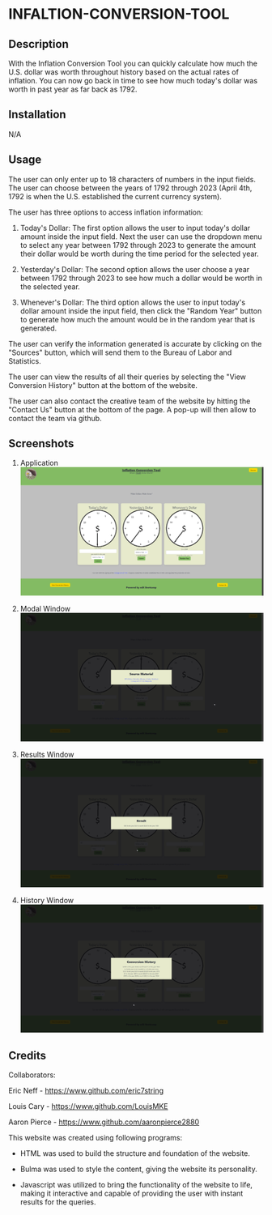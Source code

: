 # INFALTION-CONVERSION-TOOL

## Description

With the Inflation Conversion Tool you can quickly calculate how much the U.S. dollar was worth throughout history based on the actual rates of inflation. You can now go back in time to see how much today's dollar was worth in past year as far back as 1792.

## Installation

N/A

## Usage

The user can only enter up to 18 characters of numbers in the input fields. The user can choose between the years of 1792 through 2023 (April 4th, 1792 is when the U.S. established the current currency system).

The user has three options to access inflation information:

1. Today's Dollar: The first option allows the user to input today's dollar amount inside the input field. Next the user can use the dropdown menu to select any year between 1792 through 2023 to generate the amount their dollar would be worth during the time period for the selected year.

2. Yesterday's Dollar: The second option allows the user choose a year between 1792 through 2023 to see how much a dollar would be worth in the selected year.

3. Whenever's Dollar: The third option allows the user to input today's dollar amount inside the input field, then click the "Random Year" button to generate how much the amount would be in the random year that is generated.

The user can verify the information generated is accurate by clicking on the "Sources" button, which will send them to the Bureau of Labor and Statistics.

The user can view the results of all their queries by selecting the "View Conversion History" button at the bottom of the website.

The user can also contact the creative team of the website by hitting the "Contact Us" button at the bottom of the page. A pop-up will then allow to contact the team via github.

## Screenshots

1. Application ![Alt text](assets/images/README-pics/application.png)

2. Modal Window ![Alt text](assets/images/README-pics/modal.png)

3. Results Window ![Alt Text](assets/images/README-pics/result.png)

4. History Window ![Alt Text](assets/images/README-pics/history.png)

## Credits

Collaborators:

Eric Neff - https://www.github.com/eric7string

Louis Cary - https://www.github.com/LouisMKE

Aaron Pierce - https://www.github.com/aaronpierce2880

This website was created using following programs:

- HTML was used to build the structure and foundation of the website.

- Bulma was used to style the content, giving the website its personality.

- Javascript was utilized to bring the functionality of the website to life, making it interactive and capable of providing the user with instant results for the queries.

